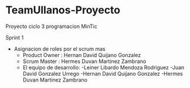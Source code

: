 # TeamUllanos-Proyecto
Proyecto ciclo 3 programacion MinTic

Sprint 1

- Asignacion de roles por el scrum mas
    - Product Owner : Hernan David Quijano Gonzalez
    - Scrum Master :  Hermes Duvan Martinez Zambrano
    - El equipo de desarrollo: -Leiner Libardo Mendoza Rodriguez
                               -Juan David Gonzalez Urrego
                               -Hernan David Quijano Gonzalez
                               -Hermes Duvan Martinez Zambrano

